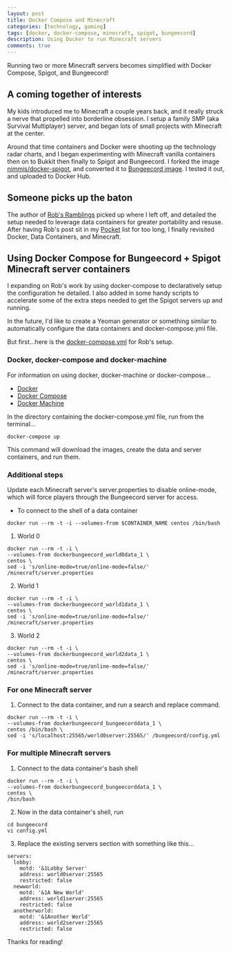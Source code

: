 ```yaml
---
layout: post
title: Docker Compose and Minecraft
categories: [technology, gaming]
tags: [docker, docker-compose, minecraft, spigot, bungeecord]
description: Using Docker to run Minecraft servers
comments: true
---
```


Running two or more Minecraft servers becomes simplified with Docker Compose, Spigot, and Bungeecord!

## A coming together of interests

My kids introduced me to Minecraft a couple years back, and it really struck a nerve that propelled into borderline obsession.  I setup a family SMP (aka Survival Multiplayer) server, and began lots of small projects with Minecraft at the center.

Around that time containers and Docker were shooting up the technology radar charts, and I began experimenting with Minecraft vanilla containers then on to Bukkit then finally to Spigot and Bungeecord.  I forked the image [nimmis/docker-spigot](https://github.com/nimmis/docker-spigot), and converted it to [Bungeecord image](https://github.com/rehf27/docker-bungeecord).  I tested it out, and uploaded to Docker Hub.

## Someone picks up the baton

The author of [Rob's Ramblings](http://blog.irrelevant.com/2015/03/minecraft-spigot-bungeecord-and-docker.html) picked up where I left off, and detailed the setup needed to leverage data containers for greater portability and resuse.  After having Rob's post sit in my [Pocket](https://getpocket.com/) list for too long, I finally revisited Docker, Data Containers, and Minecraft.

## Using Docker Compose for Bungeecord + Spigot Minecraft server containers

I expanding on Rob's work by using docker-compose to declaratively setup the configuration he detailed.  I also added in some handy scripts to accelerate some of the extra steps needed to get the Spigot servers up and running.

In the future, I'd like to create a Yeoman generator or something similar to automatically configure the data containers and docker-compose.yml file.

But first...here is the [docker-compose.yml](https://github.com/rehf27/docker-bungeecord/blob/master/docker-compose.yml) for Rob's setup.

### Docker, docker-compose and docker-machine

For information on using docker, docker-machine or docker-compose...

- [Docker](https://docs.docker.com/engine/understanding-docker/)
- [Docker Compose](https://docs.docker.com/compose/overview/)
- [Docker Machine](https://docs.docker.com/machine/overview/)

In the directory containing the docker-compose.yml file, run from the terminal...

```
docker-compose up
```

This command will download the images, create the data and server containers, and run them.

### Additional steps

Update each Minecraft server's server.properties to disable online-mode, which will force players through the Bungeecord server for access.

- To connect to the shell of a data container

```
docker run --rm -t -i --volumes-from $CONTAINER_NAME centos /bin/bash
```

1. World 0

```
docker run --rm -t -i \
--volumes-from dockerbungeecord_world0data_1 \
centos \
sed -i 's/online-mode=true/online-mode=false/' /minecraft/server.properties
```
2. World 1

```
docker run --rm -t -i \
--volumes-from dockerbungeecord_world1data_1 \
centos \
sed -i 's/online-mode=true/online-mode=false/' /minecraft/server.properties
```

3. World 2

```
docker run --rm -t -i \
--volumes-from dockerbungeecord_world2data_1 \
centos \
sed -i 's/online-mode=true/online-mode=false/' /minecraft/server.properties
```

### For one Minecraft server

1. Connect to the data container, and run a search and replace command.

```
docker run --rm -t -i \
--volumes-from dockerbungeecord_bungeecorddata_1 \
centos /bin/bash \
sed -i 's/localhost:25565/world0server:25565/' /bungeecord/config.yml
```

### For multiple Minecraft servers
1. Connect to the data container's bash shell

```
docker run --rm -t -i \
--volumes-from dockerbungeecord_bungeecorddata_1 \
centos \
/bin/bash
```

2. Now in the data container's shell, run

```
cd bungeecord
vi config.yml
```

3. Replace the existing servers section with something like this...

```
servers:
  lobby:
    motd: '&1Lobby Server'
    address: world0server:25565
    restricted: false
  newworld:
    motd: '&1A New World'
    address: world1server:25565
    restricted: false
  anotherworld:
    motd: '&1Another World'
    address: world2server:25565
    restricted: false
```

Thanks for reading!
